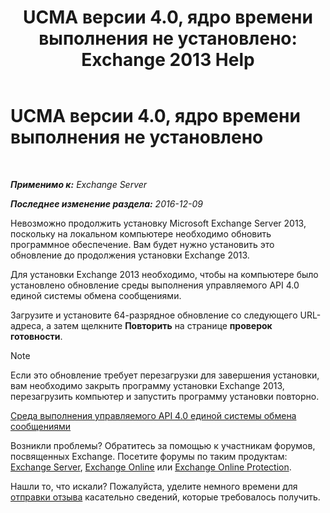 ﻿---
title: 'UCMA версии 4.0, ядро времени выполнения не установлено: Exchange 2013 Help'
TOCTitle: UCMA версии 4.0, ядро времени выполнения не установлено
ms:assetid: b26b628b-116d-4f13-ab86-bac80e2a2e1f
ms:mtpsurl: https://technet.microsoft.com/ru-ru/library/ms.exch.setupreadiness.ucmaredistmsi(v=EXCHG.150)
ms:contentKeyID: 50488923
ms.date: 04/30/2018
mtps_version: v=EXCHG.150
ms.translationtype: HT
---

# UCMA версии 4.0, ядро времени выполнения не установлено

 

_**Применимо к:** Exchange Server_

_**Последнее изменение раздела:** 2016-12-09_

Невозможно продолжить установку Microsoft Exchange Server 2013, поскольку на локальном компьютере необходимо обновить программное обеспечение. Вам будет нужно установить это обновление до продолжения установки Exchange 2013.

Для установки Exchange 2013 необходимо, чтобы на компьютере было установлено обновление среды выполнения управляемого API 4.0 единой системы обмена сообщениями.

Загрузите и установите 64-разрядное обновление со следующего URL-адреса, а затем щелкните **Повторить** на странице **проверок готовности**.

> [!NOTE]  
> Если это обновление требует перезагрузки для завершения установки, вам необходимо закрыть программу установки Exchange 2013, перезагрузить компьютер и запустить программу установки повторно.


[Среда выполнения управляемого API 4.0 единой системы обмена сообщениями](https://go.microsoft.com/fwlink/p/?linkid=258269)

Возникли проблемы? Обратитесь за помощью к участникам форумов, посвященных Exchange. Посетите форумы по таким продуктам: [Exchange Server](https://go.microsoft.com/fwlink/p/?linkid=60612), [Exchange Online](https://go.microsoft.com/fwlink/p/?linkid=267542) или [Exchange Online Protection](https://go.microsoft.com/fwlink/p/?linkid=285351).

Нашли то, что искали? Пожалуйста, уделите немного времени для [отправки отзыва](mailto:exsetuphelpfeedback@microsoft.com?subject=exchange%202013%20setup%20help%20feedbac) касательно сведений, которые требовалось получить.

